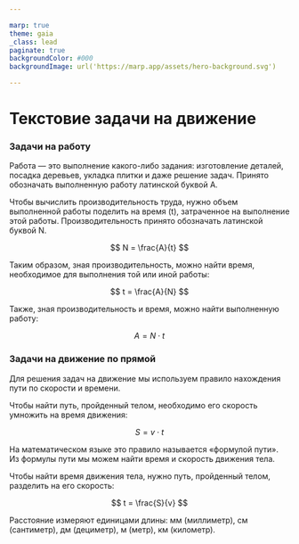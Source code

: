 ```yaml
---

marp: true
theme: gaia
_class: lead
paginate: true
backgroundColor: #000
backgroundImage: url('https://marp.app/assets/hero-background.svg')

---
```


# Текстовие задачи на движение

### Задачи на работу

Работа — это выполнение какого-либо задания: изготовление деталей, посадка деревьев, укладка плитки и даже решение задач. Принято обозначать выполненную работу латинской буквой A.

Чтобы вычислить производительность труда, нужно объем выполненной работы поделить на время (t), затраченное на выполнение этой работы. Производительность принято обозначать латинской буквой N.

$$ Ν = \frac{A}{t} $$

Таким образом, зная производительность, можно найти время, необходимое для выполнения той или иной работы:

$$ t = \frac{A}{N} $$

Также, зная производительность и время, можно найти выполненную работу:

$$ A = N \cdot t $$

### Задачи на движение по прямой

Для решения задач на движение мы используем правило нахождения пути по скорости и времени. 

Чтобы найти путь, пройденный телом, необходимо его скорость умножить на время движения: 

$$ S = v \cdot t $$

На математическом языке это правило называется «формулой пути». Из формулы пути мы можем найти время и скорость движения тела.

Чтобы найти время движения тела, нужно путь, пройденный телом, разделить на его скорость:

$$ t = \frac{S}{v} $$

Расстояние измеряют единицами длины:  мм (миллиметр),  см (сантиметр),  дм (дециметр),  м (метр),  км (километр).
